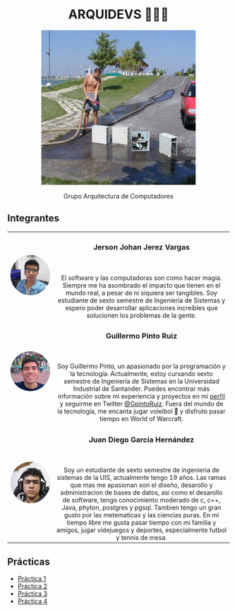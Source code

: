 <h1 align="center">ARQUIDEVS 👨🏻‍🏭</h1>
<p align="center">
   <img width="350" src="https://github.com/Majinka10/arquidevs/blob/main/images/principal.jpg" alt="ARQUIDEVS">
</p>
<p align="center">Grupo Arquitectura de Computadores</p>

## Integrantes

| | |
| :---: | :---: |
| ![Foto del Miembro 1](./images/johan%20readme.png) | <h3>Jerson Johan Jerez Vargas</h3><br><br>El software y las computadoras son como hacer magia. Siempre me ha asombrado el impacto que tienen en el mundo real, a pesar de ni siquiera ser tangibles. Soy estudiante de sexto semestre de Ingeniería de Sistemas y espero poder desarrollar aplicaciones increíbles que solucionen los problemas de la gente.|
| ![Foto del Miembro 2](./images/guillermo%20readme.png) | <h3>Guillermo Pinto Ruiz</h3><br><br>Soy Guillermo Pinto, un apasionado por la programación y la tecnología. Actualmente, estoy cursando sexto semestre de Ingeniería de Sistemas en la Universidad Industrial de Santander. Puedes encontrar más información sobre mi experiencia y proyectos en mi [perfil](https://github.com/Majinka10) y seguirme en Twitter [@GpintoRuiz](https://twitter.com/GpintoRuiz). Fuera del mundo de la tecnología, me encanta jugar voleibol 🏐  y disfruto pasar tiempo en World of Warcraft. |
| ![Foto del Miembro 2](./images/juan%20readme.png) | <h3>Juan Diego García Hernández</h3><br><br>Soy un estudiante de sexto semestre de ingenieria de sistemas de la UIS, actualmente tengo 19 años. Las ramas que mas me apasionan son el diseño, desarollo y administracion de bases de datos, asi como el desarollo de software, tengo conocimiento moderado de c, c++, Java, phyton, postgres y pgsql. Tambien tengo un gran gusto por las metematicas y las ciencias puras. En mi tiempo libre me gusta pasar tiempo con mi familia y amigos, jugar videjuegos y deportes, especialmente futbol y tennis de mesa. |

## Prácticas

- [Práctica 1](projects/01)
- [Práctica 2](projects/02)
- [Práctica 3](projects/03)
- [Práctica 4](projects/04)
